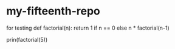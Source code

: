 # my-fifteenth-repo
for testing
def factorial(n):
    return 1 if n == 0 else n * factorial(n-1)

prin(factorial(5))

